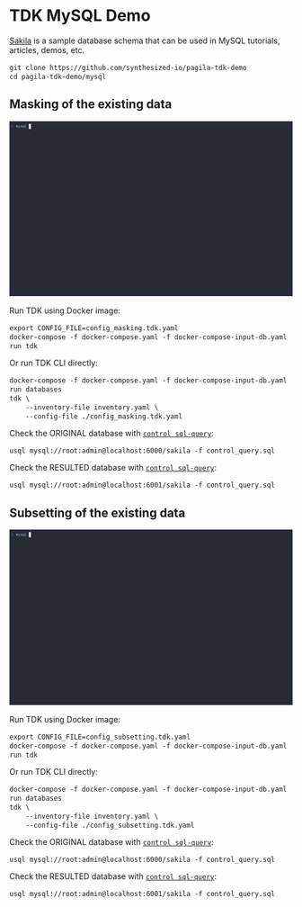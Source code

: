 # TDK MySQL Demo

[Sakila](https://dev.mysql.com/doc/sakila/en) is a sample database schema that can be used in MySQL tutorials, articles, demos, etc.

```shell
git clone https://github.com/synthesized-io/pagila-tdk-demo
cd pagila-tdk-demo/mysql
```


## Masking of the existing data

![masking demo](masking.gif)

Run TDK using Docker image:
```shell
export CONFIG_FILE=config_masking.tdk.yaml
docker-compose -f docker-compose.yaml -f docker-compose-input-db.yaml run tdk
```

Or run TDK CLI directly:
```shell
docker-compose -f docker-compose.yaml -f docker-compose-input-db.yaml run databases
tdk \
    --inventory-file inventory.yaml \
    --config-file ./config_masking.tdk.yaml
```

Check the ORIGINAL database with [`control sql-query`](control_query.sql):
```shell
usql mysql://root:admin@localhost:6000/sakila -f control_query.sql
```

Check the RESULTED database with [`control sql-query`](control_query.sql):
```shell
usql mysql://root:admin@localhost:6001/sakila -f control_query.sql
```


## Subsetting of the existing data

![subsetting demo](subsetting.gif)

Run TDK using Docker image:
```shell
export CONFIG_FILE=config_subsetting.tdk.yaml
docker-compose -f docker-compose.yaml -f docker-compose-input-db.yaml run tdk
```

Or run TDK CLI directly:
```shell
docker-compose -f docker-compose.yaml -f docker-compose-input-db.yaml run databases
tdk \
    --inventory-file inventory.yaml \
    --config-file ./config_subsetting.tdk.yaml
```

Check the ORIGINAL database with [`control sql-query`](control_query.sql):
```shell
usql mysql://root:admin@localhost:6000/sakila -f control_query.sql
```

Check the RESULTED database with [`control sql-query`](control_query.sql):
```shell
usql mysql://root:admin@localhost:6001/sakila -f control_query.sql
```
